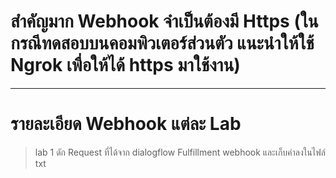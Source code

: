# สำคัญมาก Webhook จำเป็นต้องมี Https (ในกรณีทดสอบบนคอมพิวเตอร์ส่วนตัว แนะนำให้ใช้ Ngrok เพื่อให้ได้ https มาใช้งาน)
---------------------------------------------------------------------

# รายละเอียด Webhook แต่ละ Lab

> lab 1 ดัก Request ที่ได้จาก dialogflow Fulfillment webhook และเก็บค่าลงในไฟล์ txt

